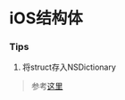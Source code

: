 # iOS结构体

### Tips

1. 将struct存入NSDictionary
> 参考[这里](http://stackoverflow.com/questions/14140469/obj-c-add-c-struct-to-dictionary)
